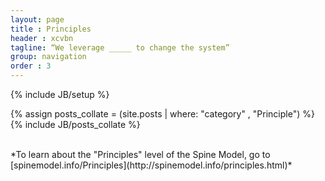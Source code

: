 ```yaml
---
layout: page
title : Principles
header : xcvbn
tagline: “We leverage _____ to change the system”
group: navigation
order : 3
---
```

{% include JB/setup %}

{% assign posts_collate = (site.posts | where: "category" , "Principle") %}
{% include JB/posts_collate %}


<br>
*To learn about the "Principles" level of the Spine Model, go to [spinemodel.info/Principles](http://spinemodel.info/principles.html)*